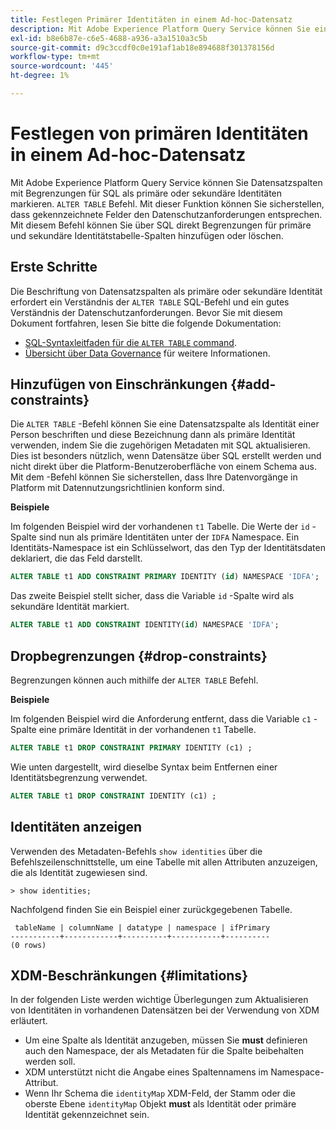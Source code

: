 ```yaml
---
title: Festlegen Primärer Identitäten in einem Ad-hoc-Datensatz
description: Mit Adobe Experience Platform Query Service können Sie eine Identität oder eine primäre Identität für Ad-hoc-Schemadatesatzfelder direkt über den Befehl SQL ALTER TABLE festlegen. In diesem Dokument wird erläutert, wie Sie mit dem Befehl ALTER TABLE eine primäre Identität oder eine sekundäre Identität festlegen können.
exl-id: b8e6b87e-c6e5-4688-a936-a3a1510a3c5b
source-git-commit: d9c3ccdf0c0e191af1ab18e894688f301378156d
workflow-type: tm+mt
source-wordcount: '445'
ht-degree: 1%

---
```


# Festlegen von primären Identitäten in einem Ad-hoc-Datensatz

Mit Adobe Experience Platform Query Service können Sie Datensatzspalten mit Begrenzungen für SQL als primäre oder sekundäre Identitäten markieren. `ALTER TABLE` Befehl. Mit dieser Funktion können Sie sicherstellen, dass gekennzeichnete Felder den Datenschutzanforderungen entsprechen. Mit diesem Befehl können Sie über SQL direkt Begrenzungen für primäre und sekundäre Identitätstabelle-Spalten hinzufügen oder löschen.

## Erste Schritte

Die Beschriftung von Datensatzspalten als primäre oder sekundäre Identität erfordert ein Verständnis der `ALTER TABLE` SQL-Befehl und ein gutes Verständnis der Datenschutzanforderungen. Bevor Sie mit diesem Dokument fortfahren, lesen Sie bitte die folgende Dokumentation:

* [SQL-Syntaxleitfaden für die `ALTER TABLE` command](../sql/syntax.md).
* [Übersicht über Data Governance](../../data-governance/home.md) für weitere Informationen.

## Hinzufügen von Einschränkungen {#add-constraints}

Die `ALTER TABLE` -Befehl können Sie eine Datensatzspalte als Identität einer Person beschriften und diese Bezeichnung dann als primäre Identität verwenden, indem Sie die zugehörigen Metadaten mit SQL aktualisieren. Dies ist besonders nützlich, wenn Datensätze über SQL erstellt werden und nicht direkt über die Platform-Benutzeroberfläche von einem Schema aus. Mit dem -Befehl können Sie sicherstellen, dass Ihre Datenvorgänge in Platform mit Datennutzungsrichtlinien konform sind.

**Beispiele**

Im folgenden Beispiel wird der vorhandenen `t1` Tabelle. Die Werte der `id` -Spalte sind nun als primäre Identitäten unter der `IDFA` Namespace. Ein Identitäts-Namespace ist ein Schlüsselwort, das den Typ der Identitätsdaten deklariert, die das Feld darstellt.

```sql
ALTER TABLE t1 ADD CONSTRAINT PRIMARY IDENTITY (id) NAMESPACE 'IDFA';
```

Das zweite Beispiel stellt sicher, dass die Variable `id` -Spalte wird als sekundäre Identität markiert.

```sql
ALTER TABLE t1 ADD CONSTRAINT IDENTITY(id) NAMESPACE 'IDFA';
```

## Dropbegrenzungen {#drop-constraints}

Begrenzungen können auch mithilfe der `ALTER TABLE` Befehl.

**Beispiele**

Im folgenden Beispiel wird die Anforderung entfernt, dass die Variable `c1` -Spalte eine primäre Identität in der vorhandenen `t1` Tabelle.

```sql
ALTER TABLE t1 DROP CONSTRAINT PRIMARY IDENTITY (c1) ;
```

Wie unten dargestellt, wird dieselbe Syntax beim Entfernen einer Identitätsbegrenzung verwendet.

```sql
ALTER TABLE t1 DROP CONSTRAINT IDENTITY (c1) ;
```

## Identitäten anzeigen

Verwenden des Metadaten-Befehls `show identities` über die Befehlszeilenschnittstelle, um eine Tabelle mit allen Attributen anzuzeigen, die als Identität zugewiesen sind.

```shell
> show identities;
```

Nachfolgend finden Sie ein Beispiel einer zurückgegebenen Tabelle.

```console
 tableName | columnName | datatype | namespace | ifPrimary
-----------+------------+----------+-----------+----------
(0 rows)
```

## XDM-Beschränkungen {#limitations}

In der folgenden Liste werden wichtige Überlegungen zum Aktualisieren von Identitäten in vorhandenen Datensätzen bei der Verwendung von XDM erläutert.

* Um eine Spalte als Identität anzugeben, müssen Sie **must** definieren auch den Namespace, der als Metadaten für die Spalte beibehalten werden soll.
* XDM unterstützt nicht die Angabe eines Spaltennamens im Namespace-Attribut.
* Wenn Ihr Schema die `identityMap` XDM-Feld, der Stamm oder die oberste Ebene `identityMap` Objekt **must** als Identität oder primäre Identität gekennzeichnet sein.
